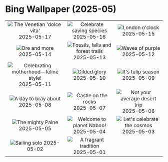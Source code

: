 # Bing Wallpaper (2025-05)

|  |  |  |
|:---:|:---:|:---:|
| ![](https://www.bing.com/th?id=OHR.VeniceLagoon_EN-CA3036108114_400x240.jpg "The Venetian 'dolce vita'") 2025-05-17 | ![](https://www.bing.com/th?id=OHR.GreenMacaw_EN-CA3107033751_400x240.jpg "Celebrate saving species") 2025-05-16 | ![](https://www.bing.com/th?id=OHR.LondonParliament_EN-CA6315282224_400x240.jpg "London o'clock") 2025-05-15 |
| ![](https://www.bing.com/th?id=OHR.SardiniaFlavia_EN-CA3349516488_400x240.jpg "Ore and more") 2025-05-14 | ![](https://www.bing.com/th?id=OHR.YohoNP_EN-CA4325092437_400x240.jpg "Fossils, falls and forest trails") 2025-05-13 | ![](https://www.bing.com/th?id=OHR.IrisGarden_EN-CA2940751368_400x240.jpg "Waves of purple") 2025-05-12 |
| ![](https://www.bing.com/th?id=OHR.LeopardMother_EN-CA2344528302_400x240.jpg "Celebrating motherhood—feline style!") 2025-05-11 | ![](https://www.bing.com/th?id=OHR.MinnesotaRotunda_EN-CA2092943439_400x240.jpg "Gilded glory") 2025-05-10 | ![](https://www.bing.com/th?id=OHR.Tulip25Fest_EN-CA8965169062_400x240.jpg "It's tulip season") 2025-05-09 |
| ![](https://www.bing.com/th?id=OHR.RhyoliteDonkeys_EN-CA1691842106_400x240.jpg "A day to bray about") 2025-05-08 | ![](https://www.bing.com/th?id=OHR.DunluceIreland_EN-CA9898003199_400x240.jpg "Castle on the rocks") 2025-05-07 | ![](https://www.bing.com/th?id=OHR.FlyoverNamibia_EN-CA6702004315_400x240.jpg "Not your average desert trip") 2025-05-06 |
| ![](https://www.bing.com/th?id=OHR.TorresChile_EN-CA6313308803_400x240.jpg "The mighty Paine") 2025-05-05 | ![](https://www.bing.com/th?id=OHR.SevilleNaboo_EN-CA6053548784_400x240.jpg "Welcome to planet Naboo!") 2025-05-04 | ![](https://www.bing.com/th?id=OHR.ArchesGalaxy_EN-CA8569224386_400x240.jpg "Let's celebrate the cosmos") 2025-05-03 |
| ![](https://www.bing.com/th?id=OHR.BrazilHeron_EN-CA7612661930_400x240.jpg "Sailing solo") 2025-05-02 | ![](https://www.bing.com/th?id=OHR.PinkPlumeria_EN-CA9604595582_400x240.jpg "A fragrant tradition") 2025-05-01 |  |
